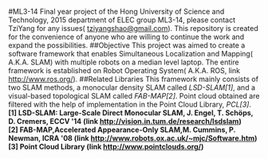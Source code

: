 #ML3-14
Final year project of the Hong University of Science and Technology, 2015 department of ELEC group ML3-14, please contact TziYang for any issues( tziyangshao@gmail.com). This repository is created for the convenience of anyone who are willing to continue the work and expand the possibilities.
##Objective
This project was aimed to create a software framework that enables Simultaneous Localization and Mapping( A.K.A. SLAM) with multiple robots on a median level laptop. The entire framework is established on Robot Operating System( A.K.A. ROS, link http://www.ros.org/).
##Related Libraries
This framework mainly consists of two SLAM methods, a monocular density SLAM called *LSD-SLAM[1]*, and a visual-based topological SLAM called *FAB-MAP[2]*. Point cloud obtained are filtered with the help of implementation in the Point Cloud Library, *PCL[3]*.  
**[1] LSD-SLAM: Large-Scale Direct Monocular SLAM, J. Engel, T. Schöps, D. Cremers, ECCV '14 (link http://vision.in.tum.de/research/lsdslam)  
[2]  FAB-MAP,Accelerated Appearance-Only SLAM,M. Cummins, P. Newman, ICRA '08 (link http://www.robots.ox.ac.uk/~mjc/Software.htm)  
[3] Point Cloud Library (link http://www.pointclouds.org/)**

